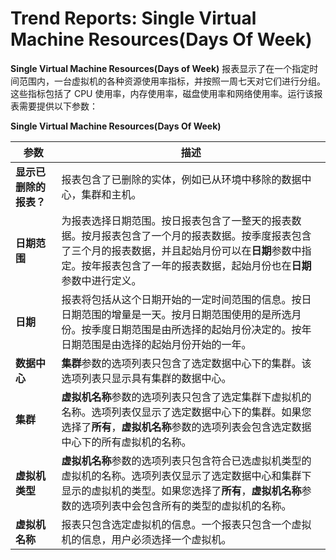 # Trend Reports: Single Virtual Machine Resources(Days Of Week)

**Single Virtual Machine Resources(Days of Week)** 报表显示了在一个指定时间范围内，一台虚拟机的各种资源使用率指标，并按照一周七天对它们进行分组。这些指标包括了 CPU 使用率，内存使用率，磁盘使用率和网络使用率。运行该报表需要提供以下参数：

**Single Virtual Machine Resources(Days Of Week)**

| **参数** | **描述** |
| -------- | -------- |
| **显示已删除的报表？** | 报表包含了已删除的实体，例如已从环境中移除的数据中心，集群和主机。 |
| **日期范围** | 为报表选择日期范围。按日报表包含了一整天的报表数据。按月报表包含了一个月的报表数据。按季度报表包含了三个月的报表数据，并且起始月份可以在**日期**参数中指定。按年报表包含了一年的报表数据，起始月份也在**日期**参数中进行定义。 |
| **日期** | 报表将包括从这个日期开始的一定时间范围的信息。按日日期范围的增量是一天。按月日期范围使用的是所选月份。按季度日期范围是由所选择的起始月份决定的。按年日期范围是由选择的起始月份开始的一年。 |
| **数据中心** | **集群**参数的选项列表只包含了选定数据中心下的集群。该选项列表只显示具有集群的数据中心。 |
| **集群** | **虚拟机名称**参数的选项列表只包含了选定集群下虚拟机的名称。选项列表仅显示了选定数据中心下的集群。如果您选择了**所有**，**虚拟机名称**参数的选项列表会包含选定数据中心下的所有虚拟机的名称。 |
| **虚拟机类型** | **虚拟机名称**参数的选项列表只包含符合已选虚拟机类型的虚拟机的名称。选项列表仅显示了选定数据中心和集群下显示的虚拟机的类型。如果您选择了**所有**，**虚拟机名称**参数的选项列表中会包含所有的类型的虚拟机的名称。 |
| **虚拟机名称** | 报表只包含选定虚拟机的信息。一个报表只包含一个虚拟机的信息，用户必须选择一个虚拟机。 |
